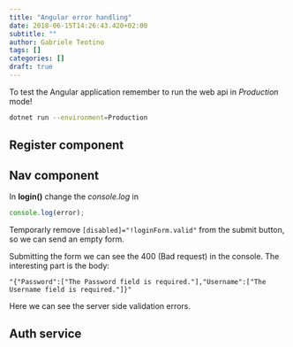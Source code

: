 ```yaml
---
title: "Angular error handling"
date: 2018-06-15T14:26:43.420+02:00
subtitle: ""
author: Gabriele Teotino
tags: []
categories: []
draft: true
---
```


To test the Angular application remember to run the web api in *Production* mode!

```sh
dotnet run --environment=Production
```

## Register component

## Nav component

In **login()** change the *console.log* in

```typescript
console.log(error);
```

Temporarly remove `[disabled]="!loginForm.valid"` from the submit button, so we can send an empty form.

Submitting the form we can see the 400 (Bad request) in the console. The interesting part is the body:

```
"{"Password":["The Password field is required."],"Username":["The Username field is required."]}"
```
 Here we can see the server side validation errors.

## Auth service
